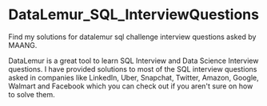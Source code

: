 # DataLemur_SQL_InterviewQuestions
Find my solutions for datalemur sql challenge interview questions asked by MAANG.

DataLemur is a great tool to learn SQL Interview and Data Science Interview questions. I have provided solutions to most of the SQL interview questions asked in companies like LinkedIn, Uber, Snapchat, Twitter, Amazon, Google, Walmart and Facebook which you can check out if you aren't sure on how to solve them.
